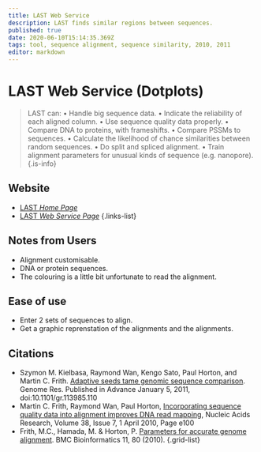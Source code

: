 ```yaml
---
title: LAST Web Service
description: LAST finds similar regions between sequences.
published: true
date: 2020-06-10T15:14:35.369Z
tags: tool, sequence alignment, sequence similarity, 2010, 2011
editor: markdown
---
```


# LAST Web Service (Dotplots)

> LAST can:
> • Handle big sequence data.
> • Indicate the reliability of each aligned column.
> • Use sequence quality data properly.
> • Compare DNA to proteins, with frameshifts.
> • Compare PSSMs to sequences.
> • Calculate the likelihood of chance similarities between random sequences.
> • Do split and spliced alignment.
> • Train alignment parameters for unusual kinds of sequence (e.g. nanopore).
{.is-info}

## Website

- [LAST *Home Page*](http://last.cbrc.jp/)
- [LAST *Web Service Page*](http://lastweb.cbrc.jp/)
{.links-list}

## Notes from Users
- Alignment customisable. 
- DNA or protein sequences.
- The colouring is a little bit unfortunate to read the alignment.

## Ease of use
- Enter 2 sets of sequences to align.
- Get a graphic reprenstation of the alignments and the alignments.

## Citations 

- Szymon M. Kielbasa, Raymond Wan, Kengo Sato, Paul Horton, and Martin C. Frith. [Adaptive seeds tame genomic sequence comparison](https://genome.cshlp.org/content/early/2011/02/04/gr.113985.110). Genome Res. Published in Advance January 5, 2011, doi:10.1101/gr.113985.110 
- Martin C. Frith, Raymond Wan, Paul Horton, [Incorporating sequence quality data into alignment improves DNA read mapping](https://doi.org/10.1093/nar/gkq010), Nucleic Acids Research, Volume 38, Issue 7, 1 April 2010, Page e100
- Frith, M.C., Hamada, M. & Horton, P. [Parameters for accurate genome alignment](https://doi.org/10.1186/1471-2105-11-80). BMC Bioinformatics 11, 80 (2010). 
{.grid-list}